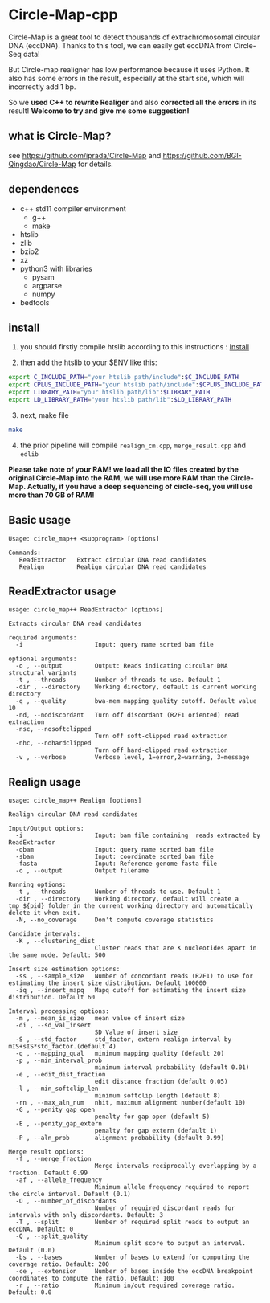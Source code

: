 # Circle-Map-cpp
Circle-Map is a great tool to detect thousands of extrachromosomal circular DNA (eccDNA). Thanks to this tool, we can easily get eccDNA from Circle-Seq data!

But Circle-map realigner has low performance because it uses Python. It also has some errors in the result, especially at the start site, which will incorrectly add 1 bp.

So we **used C++ to rewrite Realiger** and also **corrected all the errors** in its result! **Welcome to try and give me some suggestion!**

## what is Circle-Map?

see https://github.com/iprada/Circle-Map and https://github.com/BGI-Qingdao/Circle-Map for details.


## dependences

* c++ std11 compiler environment
  * g++
  * make
* htslib
* zlib
* bzip2
* xz
* python3 with libraries 
  * pysam
  * argparse
  * numpy
* bedtools
  
## install 

1. you should firstly compile htslib according to this instructions : [Install](https://github.com/samtools/htslib/blob/develop/INSTALL)

2. then add the htslib to your $ENV like this:
```bash
export C_INCLUDE_PATH="your htslib path/include":$C_INCLUDE_PATH
export CPLUS_INCLUDE_PATH="your htslib path/include":$CPLUS_INCLUDE_PATH
export LIBRARY_PATH="your htslib path/lib":$LIBRARY_PATH
export LD_LIBRARY_PATH="your htslib path/lib":$LD_LIBRARY_PATH
```
3. next, make file
```bash
make
```

4. the prior pipeline will compile `realign_cm.cpp`, `merge_result.cpp` and `edlib`


**Please take note of your RAM! we load all the IO files created by the original Circle-Map into the RAM, we will use more RAM than the Circle-Map. Actually, if you have a deep sequencing of circle-seq, you will use more than 70 GB of RAM!**

## Basic usage 

```
Usage: circle_map++ <subprogram> [options]

Commands:
   ReadExtractor   Extract circular DNA read candidates
   Realign         Realign circular DNA read candidates

```
## ReadExtractor usage

```
usage: circle_map++ ReadExtractor [options]

Extracts circular DNA read candidates

required arguments:
  -i                    Input: query name sorted bam file

optional arguments:
  -o , --output         Output: Reads indicating circular DNA structural variants
  -t , --threads        Number of threads to use. Default 1
  -dir , --directory    Working directory, default is current working directory
  -q , --quality        bwa-mem mapping quality cutoff. Default value 10
  -nd, --nodiscordant   Turn off discordant (R2F1 oriented) read extraction
  -nsc, --nosoftclipped
                        Turn off soft-clipped read extraction
  -nhc, --nohardclipped
                        Turn off hard-clipped read extraction
  -v , --verbose        Verbose level, 1=error,2=warning, 3=message

```

## Realign usage

```
usage: circle_map++ Realign [options]

Realign circular DNA read candidates

Input/Output options:
  -i                    Input: bam file containing  reads extracted by ReadExtractor
  -qbam                 Input: query name sorted bam file
  -sbam                 Input: coordinate sorted bam file
  -fasta                Input: Reference genome fasta file
  -o , --output         Output filename

Running options:
  -t , --threads        Number of threads to use. Default 1
  -dir , --directory    Working directory, default will create a tmp_${pid} folder in the current working directory and automatically delete it when exit.
  -N, --no_coverage     Don't compute coverage statistics

Candidate intervals:
  -K , --clustering_dist
                        Cluster reads that are K nucleotides apart in the same node. Default: 500

Insert size estimation options:
  -ss , --sample_size   Number of concordant reads (R2F1) to use for estimating the insert size distribution. Default 100000
  -iq , --insert_mapq   Mapq cutoff for estimating the insert size distribution. Default 60

Interval processing options:
  -m , --mean_is_size   mean value of insert size
  -di , --sd_val_insert
                        SD Value of insert size
  -S , --std_factor     std_factor, extern realign interval by mIS+sIS*std_factor.(default 4)
  -q , --mapping_qual   minimum mapping quality (default 20)
  -p , --min_interval_prob
                        minimum interval probability (default 0.01)
  -e , --edit_dist_fraction
                        edit distance fraction (default 0.05)
  -l , --min_softclip_len
                        minimum softclip length (default 8)
  -rn , --max_aln_num   nhit, maximum alignment number(default 10)
  -G , --penity_gap_open
                        penalty for gap open (default 5)
  -E , --penity_gap_extern
                        penalty for gap extern (default 1)
  -P , --aln_prob       alignment probability (default 0.99)

Merge result options:
  -f , --merge_fraction
                        Merge intervals reciprocally overlapping by a fraction. Default 0.99
  -af , --allele_frequency
                        Minimum allele frequency required to report the circle interval. Default (0.1)
  -O , --number_of_discordants
                        Number of required discordant reads for intervals with only discordants. Default: 3
  -T , --split          Number of required split reads to output an eccDNA. Default: 0
  -Q , --split_quality
                        Minimum split score to output an interval. Default (0.0)
  -bs , --bases         Number of bases to extend for computing the coverage ratio. Default: 200
  -ce , --extension     Number of bases inside the eccDNA breakpoint coordinates to compute the ratio. Default: 100
  -r , --ratio          Minimum in/out required coverage ratio. Default: 0.0

```
